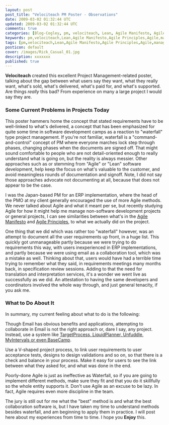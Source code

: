 ```yaml
---           
layout: post
post_title: "Velociteach PM Poster - Observations"
date: 2009-03-02 01:32:44 UTC
updated: 2009-03-02 01:32:44 UTC
comments: true
categories: [Blog-Cogley, pm, velociteach, Lean, Agile Manifesto, Agile Principles, Agile, management, consulting]
keywords: pm,velociteach,Lean,Agile Manifesto,Agile Principles,Agile,management,consulting
tags: [pm,velociteach,Lean,Agile Manifesto,Agile Principles,Agile,management,consulting]
posticon: default
cover: /images/Rick_Casual_01.jpg
description: xxxxxxx
published: true
---
```

 

[](http://www.flickr.com/photos/81796435@N00/3320281439 "View 'Velociteach PM Poster - Gaps, Gaps and More Gaps' on Flickr.com")**Velociteach** created this excellent Project Management-related poster, talking about the gap between what users say they want, what they really want, what's sold, what's delivered, what's paid for, and what's supported. Are things _really_ this bad? From experience on many a large project I would say they are. 


### Some Current Problems in Projects Today



This poster hammers home the concept that stated requirements have to be well-linked to what's delivered, a concept that has been emphasized for quite some time in software development camps as a reaction to "waterfall" type project management. If you're not familiar, waterfall is a "command-and-control" concept of PM where everyone marches lock step through phases, changing phases when the documents are signed off. That might sound comfortable to people who are not detail-oriented enough to really understand what is going on, but the reality is always messier. Other approaches such as or stemming from "Agile" or "Lean" software development, help keep the focus on what's valuable to the customer, and avoid meaningless rounds of documentation and signoff. Note, I did not say those approaches advocate not documenting at all, because that does not appear to be the case. 


I was the Japan-based PM for an ERP implementation, where the head of the PMO at my client generally encouraged the use of more Agile methods. We never talked about Agile and what it meant per se, but recently studying Agile for how it might help me manage non-software development projects or general projects, I can see similarities between what's in the [Agile Manifesto](http://rick.cogley.info/blog/index.php?id=5817969412718846140) and [Agile Principles](http://rick.cogley.info/blog/index.php?id=25519211953049763), to what we actually did on the project.  


One thing that we did which was rather too "waterfall" however, was an attempt to document all the user requirements up front, in a huge list. This quickly got unmanageable partly because we were trying to do requirements this way, with users inexperienced in ERP implementations, and partly because we were using email as a collaboration tool, which was a mistake as well. Thinking about that, users would have had a terrible time trying to remember what they said, in requirements meetings many months back, in specification review sessions. Adding to that the need for translation and interpretation services, it's a wonder we went live as successfully as we did. An attestation to having the same developers and coordinators involved the whole way through, and just general tenacity, if you ask me. 


### What to Do About It



In summary, my current feeling about what to do is the following: 





Though Email has obvious benefits and applications, attempting to collaborate in Email is not the right approach or, dare I say, any project. Instead, use a system like [TargetProcess, LiquidPlanner, Unfuddle, MyIntervals or even BaseCamp](http://rick.cogley.info/blog/?id=2608523158900965833).


Use a V-shaped project process, to link user requirements to user acceptance tests, designs to design validations and so on, so that there is a check and balance in your process. Make it easy for users to see the link between what they asked for, and what was done in the end.


Poorly-done Agile is just as ineffective as Waterfall, so if you are going to implement different methods, make sure they fit and that you do it skillfully so the whole entity supports it. Don't use Agile as an excuse to be lazy. In fact, Agile requires even more discipline in the team.





The jury is still out for me what the "best" method is and what the best collaboration software is, but I have taken my time to understand methods besides waterfall, and am beginning to apply them in practice. I will post here about my experiences from time to time. I hope you **Enjoy** this. 

